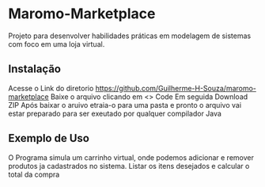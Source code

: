 # Maromo-Marketplace

Projeto para desenvolver habilidades práticas em modelagem de sistemas
com foco em uma loja virtual.

## Instalação

Acesse o Link do diretorio https://github.com/Guilherme-H-Souza/maromo-marketplace
Baixe o arquivo clicando em <> Code
Em seguida Download ZIP
Após baixar o aruivo etraia-o para uma pasta e pronto o arquivo
vai estar preparado para ser exeutado por qualquer compilador Java

## Exemplo de Uso

O Programa simula um carrinho virtual, onde podemos adicionar e remover
produtos ja cadastrados no sistema. Listar os itens desejados e calcular
o total da compra

